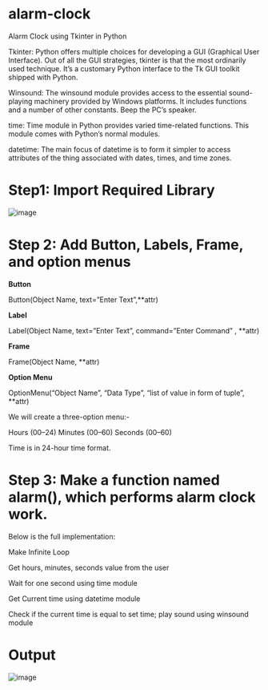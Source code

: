 # alarm-clock
Alarm Clock using Tkinter in Python

Tkinter: Python offers multiple choices for developing a GUI (Graphical User Interface). Out of all the GUI strategies, tkinter is that the most ordinarily used technique. It’s a customary Python interface to the Tk GUI toolkit shipped with Python.

Winsound: The winsound module provides access to the essential sound-playing machinery provided by Windows platforms. It includes functions and a number of other constants. Beep the PC’s speaker.

time: Time module in Python provides varied time-related functions. This module comes with Python’s normal modules.

datetime: The main focus of datetime is to form it simpler to access attributes of the thing associated with dates, times, and time zones.

# Step1: Import Required Library

![image](https://user-images.githubusercontent.com/63820567/124387981-37266880-dcfe-11eb-9ed5-8672f0e2c180.png)

# Step 2: Add Button, Labels, Frame, and option menus

**Button**

Button(Object Name, text=”Enter Text”,**attr)

**Label**

Label(Object Name, text=”Enter Text”, command=”Enter Command” , **attr)

**Frame**

Frame(Object Name, **attr)

**Option Menu**

OptionMenu(“Object Name”, “Data Type”, “list of value in form of tuple”, **attr)


We will create a three-option menu:-

Hours (00–24)
Minutes (00–60)
Seconds (00–60)
 
Time is in 24-hour time format.

# Step 3: Make a function named alarm(), which performs alarm clock work.

Below is the full implementation:

Make Infinite Loop

Get hours, minutes, seconds value from the user

Wait for one second using time module

Get Current time using datetime module

Check if the current time is equal to set time; play sound using winsound module

# Output

![image](https://user-images.githubusercontent.com/63820567/124388076-b7e56480-dcfe-11eb-9da9-7b666f7384a7.png)



